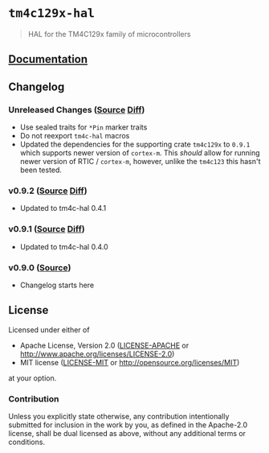 # `tm4c129x-hal`

> HAL for the TM4C129x family of microcontrollers

[`embedded-hal`]: https://crates.io/crates/embedded-hal

## [Documentation](https://docs.rs/tm4c129x-hal)

## Changelog

### Unreleased Changes ([Source](https://github.com/rust-embedded-community/tm4c-hal/tree/master/tm4c129x-hal) [Diff](https://github.com/rust-embedded-community/tm4c-hal/compare/tm4c129x-hal-0.9.3...master))

* Use sealed traits for `*Pin` marker traits
* Do not reexport `tm4c-hal` macros
* Updated the dependencies for the supporting crate `tm4c129x` to
`0.9.1` which supports newer version of `cortex-m`. This _should_ allow for running
newer version of RTIC / `cortex-m`, however, unlike the `tm4c123` this hasn't been
tested.


### v0.9.2 ([Source](https://github.com/rust-embedded-community/tm4c-hal/tree/tm4c129x-hal-0.9.2/tm4c129x-hal) [Diff](https://github.com/rust-embedded-community/tm4c-hal/compare/tm4c129x-hal-0.9.2...tm4c129x-hal-0.9.1))

* Updated to tm4c-hal 0.4.1

### v0.9.1 ([Source](https://github.com/rust-embedded-community/tm4c-hal/tree/tm4c129x-hal-0.9.1/tm4c129x-hal) [Diff](https://github.com/rust-embedded-community/tm4c-hal/compare/tm4c129x-hal-0.9.1...tm4c129x-hal-0.9.0))

* Updated to tm4c-hal 0.4.0

### v0.9.0 ([Source](https://github.com/rust-embedded-community/tm4c-hal/tree/tm4c129x-hal-0.9.0/tm4c129x-hal))

* Changelog starts here

## License

Licensed under either of

- Apache License, Version 2.0 ([LICENSE-APACHE](../LICENSE-APACHE) or
  http://www.apache.org/licenses/LICENSE-2.0)
- MIT license ([LICENSE-MIT](../LICENSE-MIT) or http://opensource.org/licenses/MIT)

at your option.

### Contribution

Unless you explicitly state otherwise, any contribution intentionally submitted
for inclusion in the work by you, as defined in the Apache-2.0 license, shall be
dual licensed as above, without any additional terms or conditions.
